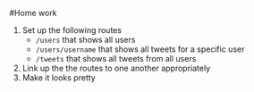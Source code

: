 #Home work

1. Set up the following routes
	- `/users` that shows all users
	- `/users/username` that shows all tweets for a specific user
	- `/tweets` that shows all tweets from all users
2. Link up the the routes to one another appropriately
3. Make it looks pretty